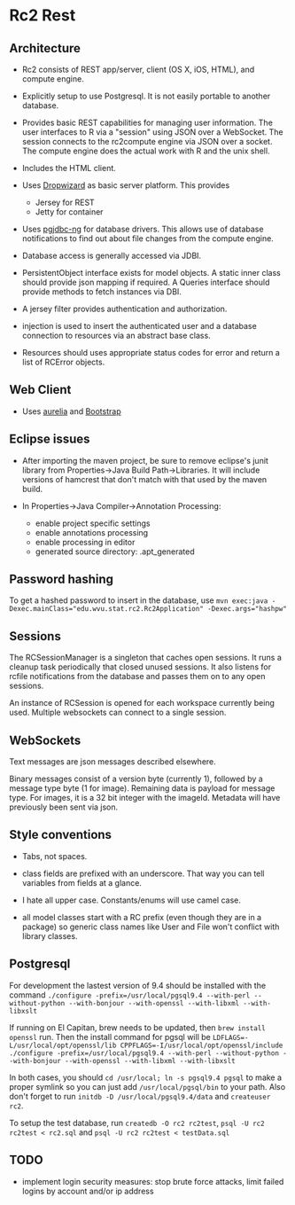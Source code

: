 # Rc2 Rest

## Architecture

* Rc2 consists of REST app/server, client (OS X, iOS, HTML), and compute engine.  

* Explicitly setup to use Postgresql. It is not easily portable to another database.

* Provides basic REST capabilities for managing user information. The user interfaces to R via a "session" using JSON over a WebSocket. The session connects to the rc2compute engine via JSON over a socket. The compute engine does the actual work with R and the unix shell.

* Includes the HTML client.

* Uses [Dropwizard](https://dropwizard.github.io/dropwizard/, "Dropwizard") as basic server platform. This provides

	* Jersey for REST
	* Jetty for container
	
* Uses [pgjdbc-ng](https://github.com/impossibl/pgjdbc-ng) for database drivers. This allows use of database notifications to find out about file changes from the compute engine.

* Database access is generally accessed via JDBI.

* PersistentObject interface exists for model objects. A static inner class should provide json mapping if required. A Queries interface should provide methods to fetch instances via DBI.

* A jersey filter provides authentication and authorization.

* injection is used to insert the authenticated user and a database connection to resources via an abstract base class.

* Resources should uses appropriate status codes for error and return a list of RCError objects. 

## Web Client

* Uses [aurelia](http://aurelia.io/) and [Bootstrap](http://getbootstrap.com/)

## Eclipse issues

* After importing the maven project, be sure to remove eclipse's junit library from Properties->Java Build Path->Libraries. It will include versions of hamcrest that don't match with that used by the maven build.

* In Properties->Java Compiler->Annotation Processing:

	* enable project specific settings
	* enable annotations processing
	* enable processing in editor
	* generated source directory: .apt_generated
	
## Password hashing

To get a hashed password to insert in the database, use `mvn exec:java -Dexec.mainClass="edu.wvu.stat.rc2.Rc2Application" -Dexec.args="hashpw"`

## Sessions

The RCSessionManager is a singleton that caches open sessions. It runs a cleanup task periodically that closed unused sessions. It also listens for rcfile notifications from the database and passes them on to any open sessions.

An instance of RCSession is opened for each workspace currently being used. Multiple websockets can connect to a single session. 

## WebSockets

Text messages are json messages described elsewhere.

Binary messages consist of a version byte (currently 1), followed by a message type byte (1 for image). Remaining data is payload for message type. For images, it is a 32 bit integer with the imageId. Metadata will have previously been sent via json.

## Style conventions

* Tabs, not spaces.

* class fields are prefixed with an underscore. That way you can tell variables from fields at a glance.

* I hate all upper case. Constants/enums will use camel case.

* all model classes start with a RC prefix (even though they are in a package) so generic class names like User and File won't conflict with library classes.

## Postgresql

For development the lastest version of 9.4 should be installed with the command `./configure -prefix=/usr/local/pgsql9.4 --with-perl --without-python --with-bonjour --with-openssl --with-libxml --with-libxslt`

If running on El Capitan, brew needs to be updated, then `brew install openssl` run. Then the install command for pgsql will be `LDFLAGS=-L/usr/local/opt/openssl/lib CPPFLAGS=-I/usr/local/opt/openssl/include ./configure -prefix=/usr/local/pgsql9.4 --with-perl --without-python --with-bonjour --with-openssl --with-libxml --with-libxslt`

In both cases, you should `cd /usr/local; ln -s pgsql9.4 pgsql` to make a proper symlink so you can just add `/usr/local/pgsql/bin` to your path. Also don't forget to run `initdb -D /usr/local/pgsql9.4/data` and `createuser rc2`. 

To setup the test database, run `createdb -O rc2 rc2test`, `psql -U rc2 rc2test < rc2.sql` and `psql -U rc2 rc2test < testData.sql`


## TODO

* implement login security measures: stop brute force attacks, limit failed logins by account and/or ip address
